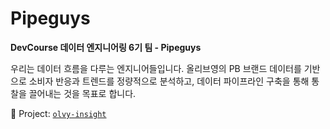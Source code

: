 # Pipeguys

**DevCourse 데이터 엔지니어링 6기 팀 - Pipeguys**

우리는 데이터 흐름을 다루는 엔지니어들입니다. 
올리브영의 PB 브랜드 데이터를 기반으로 소비자 반응과 트렌드를 정량적으로 분석하고, 
데이터 파이프라인 구축을 통해 통찰을 끌어내는 것을 목표로 합니다.

📍 Project: [`olvy-insight`](https://github.com/de6-pipeguys/olvy-insight)
